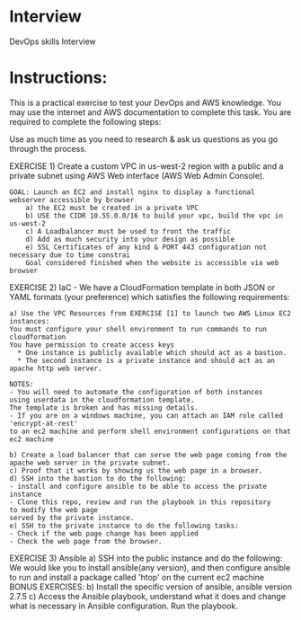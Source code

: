 # Interview
DevOps skills Interview

# Instructions:
This is a practical exercise to test your DevOps and AWS knowledge. You may use the internet and AWS documentation to complete this task. You are required to complete the following steps:

Use as much time as you need to research & ask us questions as you go through the process.

EXERCISE 1) Create a custom VPC in us-west-2 region with a public and a private subnet using AWS Web interface 
(AWS Web Admin Console). 

    GOAL: Launch an EC2 and install nginx to display a functional webserver accessible by browser
        a) the EC2 must be created in a private VPC
        b) USE the CIDR 10.55.0.0/16 to build your vpc, build the vpc in us-west-2
        c) A Loadbalancer must be used to front the traffic
        d) Add as much security into your design as possible
        e) SSL Certificates of any kind & PORT 443 configuration not necessary due to time constrai
        Goal considered finished when the website is accessible via web browser

EXERCISE 2) IaC - We have a CloudFormation template in both JSON or YAML formats (your preference) 
which satisfies the following requirements:

    a) Use the VPC Resources from EXERCISE [1] to launch two AWS Linux EC2 instances:
    You must configure your shell environment to run commands to run cloudformation
    You have permission to create access keys
      * One instance is publicly available which should act as a bastion.
      * The second instance is a private instance and should act as an apache http web server.
    
    NOTES: 
    - You will need to automate the configuration of both instances 
    using userdata in the cloudformation template. 
    The template is broken and has missing details.
    - If you are on a windows machine, you can attach an IAM role called 'encrypt-at-rest' 
    to an ec2 machine and perform shell environment configurations on that ec2 machine

    b) Create a load balancer that can serve the web page coming from the 
    apache web server in the private subnet.
    c) Proof that it works by showing us the web page in a browser. 
    d) SSH into the bastion to do the following:
    - install and configure ansible to be able to access the private instance
    - Clone this repo, review and run the playbook in this repository 
    to modify the web page 
    served by the private instance.
    e) SSH to the private instance to do the following tasks:
    - Check if the web page change has been applied
    - Check the web page from the browser.

EXERCISE 3) Ansible
    a) SSH into the public instance and do the following:
        We would like you to install ansible(any version), 
        and then configure ansible to run and install a package 
        called 'htop' on the current ec2 machine
    BONUS EXERCISES:
    b) Install the specific version of ansible, ansible version 2.7.5
    c) Access the Ansible playbook, understand what it does and change 
    what is necessary in Ansible configuration. Run the playbook.
